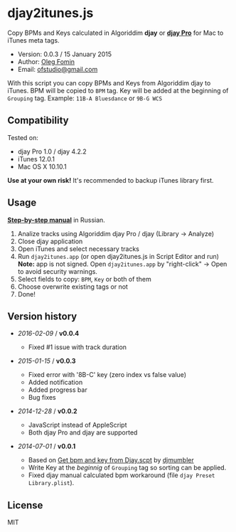 djay2itunes.js
==============

Copy BPMs and Keys calculated in Algoriddim **djay** or **[djay Pro](https://www.algoriddim.com/djay-mac)** for Mac to iTunes meta tags.

- Version: 0.0.3 / 15 January 2015
- Author: [Oleg Fomin](http://ofstudio.ru)
- Email: [ofstudio@gmail.com](mailto:ofstudio@gmail.com)

With this script you can copy BPMs and Keys from Algoriddim djay to iTunes. BPM will be copied to `BPM` tag. Key  will be added at the beginning of `Grouping` tag. Example: `11B-A Bluesdance` or `9B-G WCS`
 
## Compatibility

Tested on:

 - djay Pro 1.0 / djay 4.2.2
 - iTunes 12.0.1
 - Mac OS X 10.10.1
 
**Use at your own risk!** It's recommended to backup iTunes library first.

## Usage 

**[Step-by-step manual](http://yesnomaybe.ofstudio.ru/2015/01/23/djay2itunes-pierienos-mietadannykh-is-djay-pro-v-itunes/)** in Russian.

1. Analize tracks using Algoriddim djay Pro / djay (Library -> Analyze)
2. Close djay application
3. Open iTunes and select necessary tracks
4. Run `djay2itunes.app` (or open djay2itunes.js in Script Editor and run)   
**Note:**  app is not signed. Open  `djay2itunes.app` by "right-click" -> Open to avoid security warnings.
5. Select fields to copy: `BPM`, `Key` or both of them
6. Choose overwrite existing tags or not
7. Done!

## Version history

* _2016-02-09_ / **v0.0.4**
    - Fixed #1 issue with track duration

    
* _2015-01-15_ / **v0.0.3**
    - Fixed error with '8B-C' key (zero index vs false value)
    - Added notification
    - Added progress bar
    - Bug fixes

* _2014-12-28_ / **v0.0.2**   
    - JavaScript instead of AppleScript
    - Both djay Pro and djay are supported
    
* _2014-07-01_ / **v0.0.1**   
    - Based on [Get bpm and key from Djay.scpt](http://edmondcho.com/2012/02/28/copy-calculated-bpm-data-from-algoriddim-djay-to-itunes-using-applescript/) by [djmumbler](https://twitter.com/djmumbler)
    - Write Key at the _beginnig_ of `Grouping` tag so sorting can be applied.
    - Fixed djay manual calculated bpm workaround (file `djay Preset Library.plist`).

## License 

MIT